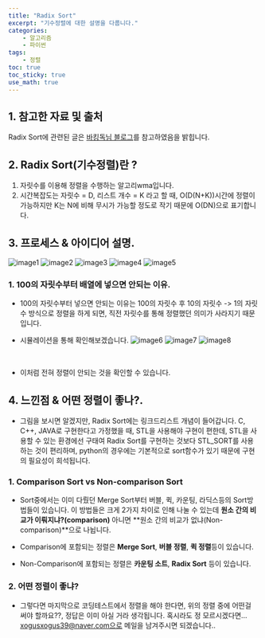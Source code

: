 ```yaml
---
title: "Radix Sort"
excerpt: "기수정렬에 대한 설명을 다룹니다."
categories:
    - 알고리즘
    - 파이썬
tags:
    - 정렬
toc: true
toc_sticky: true
use_math: true
---
```


## 1. 참고한 자료 및 출처
Radix Sort에 관련된 글은 [바킹독님 블로그](https://blog.encrypted.gg/966?category=773649)를 참고하였음을 밝힙니다.

## 2. Radix Sort(기수정렬)란 ?
1. 자릿수를 이용해 정렬을 수행하는 알고리wma입니다.
2. 시간복잡도는 자릿수 = D, 리스트 개수 = K 라고 할 때, O(D(N+K))시간에 정렬이 가능하지만 K는 N에 비해 무시가 가능할 정도로 작기 때문에 O(DN)으로 표기합니다.

## 3. 프로세스 & 아이디어 설명.

![image1](/assets/images/radix_0.jpg)
![image2](/assets/images/radix_1.jpg)
![image3](/assets/images/radix_2.jpg)
![image4](/assets/images/radix_3.jpg)
![image5](/assets/images/radix_4.jpg)


### 1. 100의 자릿수부터 배열에 넣으면 안되는 이유.
* 100의 자릿수부터 넣으면 안되는 이유는 100의 자릿수 후 10의 자릿수 -> 1의 자릿수 방식으로 정렬을 하게 되면, 직전 자릿수를 통해 정렬했던 의미가 사라지기 때문입니다.

* 시뮬레이션을 통해 확인해보겠습니다.
![image6](/assets/images/radix_5.jpg)
![image7](/assets/images/radix_6.jpg)
![image8](/assets/images/radix_7.jpg)
</br>

* 이처럼 전혀 정렬이 안되는 것을 확인할 수 있습니다.

## 4. 느낀점 & 어떤 정렬이 좋나?.
* 그림을 보시면 알겠지만, Radix Sort에는 링크드리스트 개념이 들어갑니다. C, C++, JAVA로 구현한다고 가정했을 때, STL을 사용해야 구현이 편한데, STL을 사용할 수 있는 환경에선 구태여 Radix Sort를 구현하는 것보다 STL_SORT를 사용하는 것이 편리하며, python의 경우에는 기본적으로 sort함수가 있기 때문에 구현의 필요성이 희석됩니다.

### 1. Comparison Sort vs Non-comparison Sort
* Sort중에서는 이미 다뤘던 Merge Sort부터 버블, 퀵, 카운팅, 라딕스등의 Sort방법들이 있습니다. 이 방법들은 크게 2가지 차이로 인해 나눌 수 있는데 **원소 간의 비교가 이뤄지냐?(comparison)** 아니면 **원소 간의 비교가 없냐(Non-comparison)**으로 나뉩니다.

* Comparison에 포함되는 정렬은 **Merge Sort**, **버블 정렬**, **퀵 정렬**등이 있습니다.

* Non-Comparison에 포함되는 정렬은 **카운팅 소트**, **Radix Sort** 등이 있습니다.

### 2. 어떤 정렬이 좋냐?
* 그렇다면 마지막으로 코딩테스트에서 정렬을 해야 한다면, 위의 정렬 중에 어떤걸 써야 할까요??, 정답은 이미 아실 거라 생각됩니다. 혹시라도 정 모르시겠다면... xogusxogus39@naver.com으로 메일을 남겨주시면 되겠습니다.. 